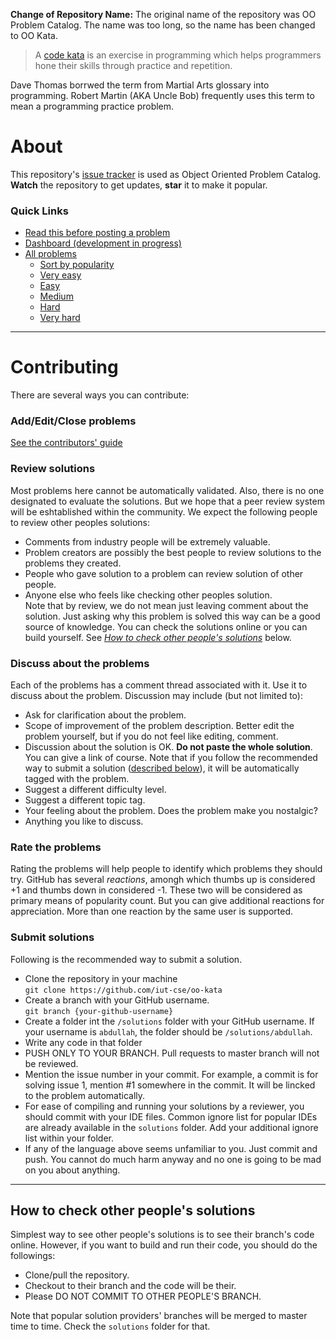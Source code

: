 **Change of Repository Name:** The original name of the repository was OO Problem Catalog. The name was too long, so the name has been changed to OO Kata.
> A [code kata](https://en.wikipedia.org/wiki/Kata_(programming)) is an exercise in programming which helps programmers hone their skills through practice and repetition.

Dave Thomas borrwed the term from Martial Arts glossary into programming. Robert Martin (AKA Uncle Bob) frequently uses this term to mean a programming practice problem.

# About
This repository's [issue tracker](https://github.com/iut-cse/oo-problem-catalog/issues) is used as Object Oriented Problem Catalog. **Watch** the repository to get updates, **star** it to make it popular.

### Quick Links
* [Read this before posting a problem](CONTRIBUTING.md)
* [Dashboard (development in progress)](http://iut-cse.github.io/oo-problem-catalog)
* [All problems](https://github.com/iut-cse/oo-problem-catalog/issues)
  * [Sort by popularity](https://github.com/iut-cse/oo-problem-catalog/issues?q=is%3Aissue+is%3Aopen+sort%3Areactions-%2B1-desc)
  * [Very easy](https://github.com/iut-cse/oo-problem-catalog/issues?q=is%3Aopen+is%3Aissue+label%3A%22Very+Easy%22)
  * [Easy](https://github.com/iut-cse/oo-problem-catalog/issues?q=is%3Aopen+is%3Aissue+label%3AEasy)
  * [Medium](https://github.com/iut-cse/oo-problem-catalog/issues?q=is%3Aopen+is%3Aissue+label%3AMedium)
  * [Hard](https://github.com/iut-cse/oo-problem-catalog/issues?q=is%3Aopen+is%3Aissue+label%3AHard)
  * [Very hard](https://github.com/iut-cse/oo-problem-catalog/issues?q=is%3Aopen+is%3Aissue+label%3A%22Very+Hard%22)

---
# Contributing
There are several ways you can contribute:
### Add/Edit/Close problems
[See the contributors' guide](CONTRIBUTING.md)

### Review solutions
Most problems here cannot be automatically validated. Also, there is no one designated to evaluate the solutions. But we hope that a peer review system will be eshtablished within the community. We expect the following people to review other peoples solutions:
   - Comments from industry people will be extremely valuable.
   - Problem creators are possibly the best people to review solutions to the problems they created.
   - People who gave solution to a problem can review solution of other people.
   - Anyone else who feels like checking other peoples solution.  
   Note that by review, we do not mean just leaving comment about the solution. Just asking why this problem is solved this way can be a good source of knowledge.
   You can check the solutions online or you can build yourself. See [_How to check other people's solutions_](#how-to-check-other-peoples-solutions) below. 

### Discuss about the problems
Each of the problems has a comment thread associated with it. Use it to discuss about the problem. Discussion may include (but not limited to):
   - Ask for clarification about the problem.
   - Scope of improvement of the problem description. Better edit the problem yourself, but if you do not feel like editing, comment.
   - Discussion about the solution is OK. **Do not paste the whole solution**. You can give a link of course. Note that if you follow the recommended way to submit a solution ([described below](#submit-solutions)), it will be automatically tagged with the problem.
   - Suggest a different difficulty level.
   - Suggest a different topic tag.
   - Your feeling about the problem. Does the problem make you nostalgic?
   - Anything you like to discuss.

### Rate the problems
Rating the problems will help people to identify which problems they should try. GitHub has several _reactions_, amongh which thumbs up is considered +1 and thumbs down in considered -1. These two will be considered as primary means of popularity count. But you can give additional reactions for appreciation. More than one reaction by the same user is supported.

### Submit solutions
Following is the recommended way to submit a solution.
* Clone the repository in your machine  
  ```git clone https://github.com/iut-cse/oo-kata```
* Create a branch with your GitHub username.   
  ```git branch {your-github-username}```
* Create a folder int the `/solutions` folder with your GitHub username. If your username is `abdullah`, the folder should be `/solutions/abdullah`.
* Write any code in that folder
* PUSH ONLY TO YOUR BRANCH. Pull requests to master branch will not be reviewed.
* Mention the issue number in your commit. For example, a commit is for solving issue 1, mention #1 somewhere in the commit. It will be lincked to the problem automatically.
* For ease of compiling and running your solutions by a reviewer, you should commit with your IDE files. Common ignore list for popular IDEs are already available in the `solutions` folder. Add your additional ignore list within your folder. 
* If any of the language above seems unfamiliar to you. Just commit and push. You cannot do much harm anyway and no one is going to be mad on you about anything.


---
## How to check other people's solutions
Simplest way to see other people's solutions is to see their branch's code online. However, if you want to build and run their code, you should do the followings:
* Clone/pull the repository.
* Checkout to their branch and the code will be their.
* Please DO NOT COMMIT TO OTHER PEOPLE'S BRANCH.

Note that popular solution providers' branches will be merged to master time to time. Check the `solutions` folder for that.


